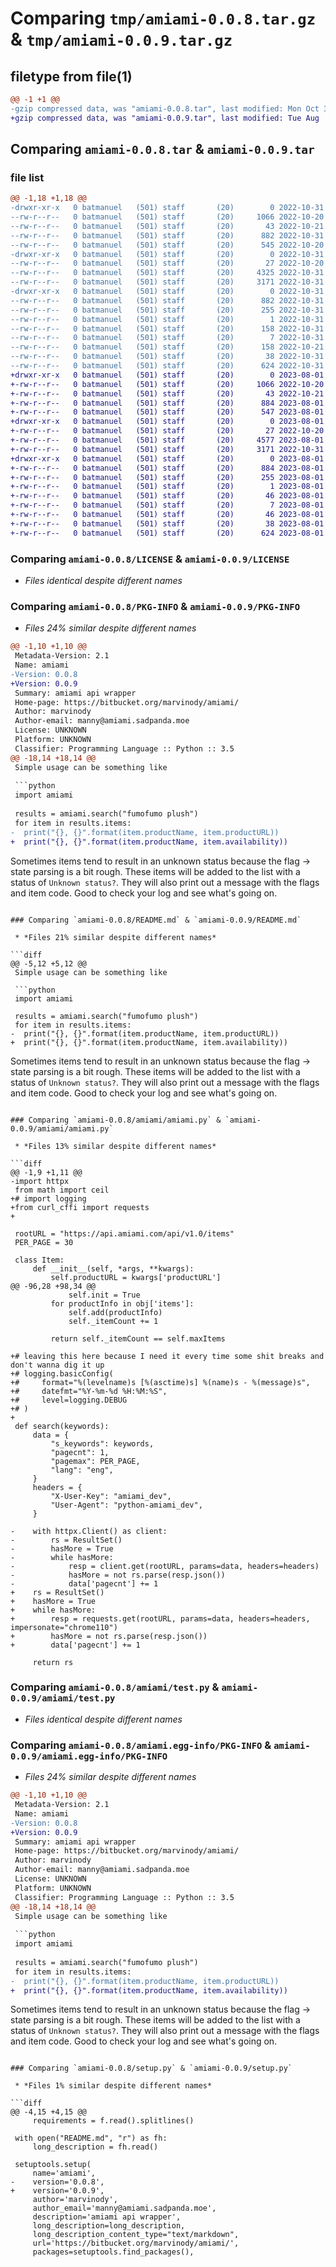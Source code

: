 # Comparing `tmp/amiami-0.0.8.tar.gz` & `tmp/amiami-0.0.9.tar.gz`

## filetype from file(1)

```diff
@@ -1 +1 @@
-gzip compressed data, was "amiami-0.0.8.tar", last modified: Mon Oct 31 15:33:34 2022, max compression
+gzip compressed data, was "amiami-0.0.9.tar", last modified: Tue Aug  1 06:19:55 2023, max compression
```

## Comparing `amiami-0.0.8.tar` & `amiami-0.0.9.tar`

### file list

```diff
@@ -1,18 +1,18 @@
-drwxr-xr-x   0 batmanuel   (501) staff       (20)        0 2022-10-31 15:33:34.815749 amiami-0.0.8/
--rw-r--r--   0 batmanuel   (501) staff       (20)     1066 2022-10-20 16:14:22.000000 amiami-0.0.8/LICENSE
--rw-r--r--   0 batmanuel   (501) staff       (20)       43 2022-10-21 03:31:24.000000 amiami-0.0.8/MANIFEST.in
--rw-r--r--   0 batmanuel   (501) staff       (20)      882 2022-10-31 15:33:34.815622 amiami-0.0.8/PKG-INFO
--rw-r--r--   0 batmanuel   (501) staff       (20)      545 2022-10-20 16:14:22.000000 amiami-0.0.8/README.md
-drwxr-xr-x   0 batmanuel   (501) staff       (20)        0 2022-10-31 15:33:34.814996 amiami-0.0.8/amiami/
--rw-r--r--   0 batmanuel   (501) staff       (20)       27 2022-10-20 16:14:22.000000 amiami-0.0.8/amiami/__init__.py
--rw-r--r--   0 batmanuel   (501) staff       (20)     4325 2022-10-31 15:32:40.000000 amiami-0.0.8/amiami/amiami.py
--rw-r--r--   0 batmanuel   (501) staff       (20)     3171 2022-10-31 15:17:43.000000 amiami-0.0.8/amiami/test.py
-drwxr-xr-x   0 batmanuel   (501) staff       (20)        0 2022-10-31 15:33:34.815480 amiami-0.0.8/amiami.egg-info/
--rw-r--r--   0 batmanuel   (501) staff       (20)      882 2022-10-31 15:33:34.000000 amiami-0.0.8/amiami.egg-info/PKG-INFO
--rw-r--r--   0 batmanuel   (501) staff       (20)      255 2022-10-31 15:33:34.000000 amiami-0.0.8/amiami.egg-info/SOURCES.txt
--rw-r--r--   0 batmanuel   (501) staff       (20)        1 2022-10-31 15:33:34.000000 amiami-0.0.8/amiami.egg-info/dependency_links.txt
--rw-r--r--   0 batmanuel   (501) staff       (20)      158 2022-10-31 15:33:34.000000 amiami-0.0.8/amiami.egg-info/requires.txt
--rw-r--r--   0 batmanuel   (501) staff       (20)        7 2022-10-31 15:33:34.000000 amiami-0.0.8/amiami.egg-info/top_level.txt
--rw-r--r--   0 batmanuel   (501) staff       (20)      158 2022-10-21 03:08:48.000000 amiami-0.0.8/requirements.txt
--rw-r--r--   0 batmanuel   (501) staff       (20)       38 2022-10-31 15:33:34.815786 amiami-0.0.8/setup.cfg
--rw-r--r--   0 batmanuel   (501) staff       (20)      624 2022-10-31 15:32:59.000000 amiami-0.0.8/setup.py
+drwxr-xr-x   0 batmanuel   (501) staff       (20)        0 2023-08-01 06:19:55.864313 amiami-0.0.9/
+-rw-r--r--   0 batmanuel   (501) staff       (20)     1066 2022-10-20 16:14:22.000000 amiami-0.0.9/LICENSE
+-rw-r--r--   0 batmanuel   (501) staff       (20)       43 2022-10-21 03:31:24.000000 amiami-0.0.9/MANIFEST.in
+-rw-r--r--   0 batmanuel   (501) staff       (20)      884 2023-08-01 06:19:55.864200 amiami-0.0.9/PKG-INFO
+-rw-r--r--   0 batmanuel   (501) staff       (20)      547 2023-08-01 06:16:26.000000 amiami-0.0.9/README.md
+drwxr-xr-x   0 batmanuel   (501) staff       (20)        0 2023-08-01 06:19:55.863245 amiami-0.0.9/amiami/
+-rw-r--r--   0 batmanuel   (501) staff       (20)       27 2022-10-20 16:14:22.000000 amiami-0.0.9/amiami/__init__.py
+-rw-r--r--   0 batmanuel   (501) staff       (20)     4577 2023-08-01 06:14:54.000000 amiami-0.0.9/amiami/amiami.py
+-rw-r--r--   0 batmanuel   (501) staff       (20)     3171 2022-10-31 15:17:43.000000 amiami-0.0.9/amiami/test.py
+drwxr-xr-x   0 batmanuel   (501) staff       (20)        0 2023-08-01 06:19:55.864048 amiami-0.0.9/amiami.egg-info/
+-rw-r--r--   0 batmanuel   (501) staff       (20)      884 2023-08-01 06:19:55.000000 amiami-0.0.9/amiami.egg-info/PKG-INFO
+-rw-r--r--   0 batmanuel   (501) staff       (20)      255 2023-08-01 06:19:55.000000 amiami-0.0.9/amiami.egg-info/SOURCES.txt
+-rw-r--r--   0 batmanuel   (501) staff       (20)        1 2023-08-01 06:19:55.000000 amiami-0.0.9/amiami.egg-info/dependency_links.txt
+-rw-r--r--   0 batmanuel   (501) staff       (20)       46 2023-08-01 06:19:55.000000 amiami-0.0.9/amiami.egg-info/requires.txt
+-rw-r--r--   0 batmanuel   (501) staff       (20)        7 2023-08-01 06:19:55.000000 amiami-0.0.9/amiami.egg-info/top_level.txt
+-rw-r--r--   0 batmanuel   (501) staff       (20)       46 2023-08-01 06:16:04.000000 amiami-0.0.9/requirements.txt
+-rw-r--r--   0 batmanuel   (501) staff       (20)       38 2023-08-01 06:19:55.864355 amiami-0.0.9/setup.cfg
+-rw-r--r--   0 batmanuel   (501) staff       (20)      624 2023-08-01 06:16:34.000000 amiami-0.0.9/setup.py
```

### Comparing `amiami-0.0.8/LICENSE` & `amiami-0.0.9/LICENSE`

 * *Files identical despite different names*

### Comparing `amiami-0.0.8/PKG-INFO` & `amiami-0.0.9/PKG-INFO`

 * *Files 24% similar despite different names*

```diff
@@ -1,10 +1,10 @@
 Metadata-Version: 2.1
 Name: amiami
-Version: 0.0.8
+Version: 0.0.9
 Summary: amiami api wrapper
 Home-page: https://bitbucket.org/marvinody/amiami/
 Author: marvinody
 Author-email: manny@amiami.sadpanda.moe
 License: UNKNOWN
 Platform: UNKNOWN
 Classifier: Programming Language :: Python :: 3.5
@@ -18,14 +18,14 @@
 Simple usage can be something like
 
 ```python
 import amiami
 
 results = amiami.search("fumofumo plush")
 for item in results.items:
-  print("{}, {}".format(item.productName, item.productURL))
+  print("{}, {}".format(item.productName, item.availability))
 ```
 
 
 Sometimes items tend to result in an unknown status because the flag -> state parsing is a bit rough. These items will be added to the list with a status of `Unknown status?`. They will also print out a message with the flags and item code. Good to check your log and see what's going on.
```

### Comparing `amiami-0.0.8/README.md` & `amiami-0.0.9/README.md`

 * *Files 21% similar despite different names*

```diff
@@ -5,12 +5,12 @@
 Simple usage can be something like
 
 ```python
 import amiami
 
 results = amiami.search("fumofumo plush")
 for item in results.items:
-  print("{}, {}".format(item.productName, item.productURL))
+  print("{}, {}".format(item.productName, item.availability))
 ```
 
 
 Sometimes items tend to result in an unknown status because the flag -> state parsing is a bit rough. These items will be added to the list with a status of `Unknown status?`. They will also print out a message with the flags and item code. Good to check your log and see what's going on.
```

### Comparing `amiami-0.0.8/amiami/amiami.py` & `amiami-0.0.9/amiami/amiami.py`

 * *Files 13% similar despite different names*

```diff
@@ -1,9 +1,11 @@
-import httpx
 from math import ceil
+# import logging
+from curl_cffi import requests
+
 
 rootURL = "https://api.amiami.com/api/v1.0/items"
 PER_PAGE = 30
 
 class Item:
     def __init__(self, *args, **kwargs):
         self.productURL = kwargs['productURL']
@@ -96,28 +98,34 @@
             self.init = True
         for productInfo in obj['items']:
             self.add(productInfo)
             self._itemCount += 1
 
         return self._itemCount == self.maxItems
 
+# leaving this here because I need it every time some shit breaks and don't wanna dig it up
+# logging.basicConfig(
+#     format="%(levelname)s [%(asctime)s] %(name)s - %(message)s",
+#     datefmt="%Y-%m-%d %H:%M:%S",
+#     level=logging.DEBUG
+# )
+
 def search(keywords):
     data = {
         "s_keywords": keywords,
         "pagecnt": 1,
         "pagemax": PER_PAGE,
         "lang": "eng",
     }
     headers = {
         "X-User-Key": "amiami_dev",
         "User-Agent": "python-amiami_dev",
     }
 
-    with httpx.Client() as client:
-        rs = ResultSet()
-        hasMore = True
-        while hasMore:
-            resp = client.get(rootURL, params=data, headers=headers)
-            hasMore = not rs.parse(resp.json())
-            data['pagecnt'] += 1
+    rs = ResultSet()
+    hasMore = True
+    while hasMore:
+        resp = requests.get(rootURL, params=data, headers=headers, impersonate="chrome110")
+        hasMore = not rs.parse(resp.json())
+        data['pagecnt'] += 1
 
     return rs
```

### Comparing `amiami-0.0.8/amiami/test.py` & `amiami-0.0.9/amiami/test.py`

 * *Files identical despite different names*

### Comparing `amiami-0.0.8/amiami.egg-info/PKG-INFO` & `amiami-0.0.9/amiami.egg-info/PKG-INFO`

 * *Files 24% similar despite different names*

```diff
@@ -1,10 +1,10 @@
 Metadata-Version: 2.1
 Name: amiami
-Version: 0.0.8
+Version: 0.0.9
 Summary: amiami api wrapper
 Home-page: https://bitbucket.org/marvinody/amiami/
 Author: marvinody
 Author-email: manny@amiami.sadpanda.moe
 License: UNKNOWN
 Platform: UNKNOWN
 Classifier: Programming Language :: Python :: 3.5
@@ -18,14 +18,14 @@
 Simple usage can be something like
 
 ```python
 import amiami
 
 results = amiami.search("fumofumo plush")
 for item in results.items:
-  print("{}, {}".format(item.productName, item.productURL))
+  print("{}, {}".format(item.productName, item.availability))
 ```
 
 
 Sometimes items tend to result in an unknown status because the flag -> state parsing is a bit rough. These items will be added to the list with a status of `Unknown status?`. They will also print out a message with the flags and item code. Good to check your log and see what's going on.
```

### Comparing `amiami-0.0.8/setup.py` & `amiami-0.0.9/setup.py`

 * *Files 1% similar despite different names*

```diff
@@ -4,15 +4,15 @@
     requirements = f.read().splitlines()
 
 with open("README.md", "r") as fh:
     long_description = fh.read()
 
 setuptools.setup(
     name='amiami',
-    version='0.0.8',
+    version='0.0.9',
     author='marvinody',
     author_email='manny@amiami.sadpanda.moe',
     description='amiami api wrapper',
     long_description=long_description,
     long_description_content_type="text/markdown",
     url='https://bitbucket.org/marvinody/amiami/',
     packages=setuptools.find_packages(),
```

